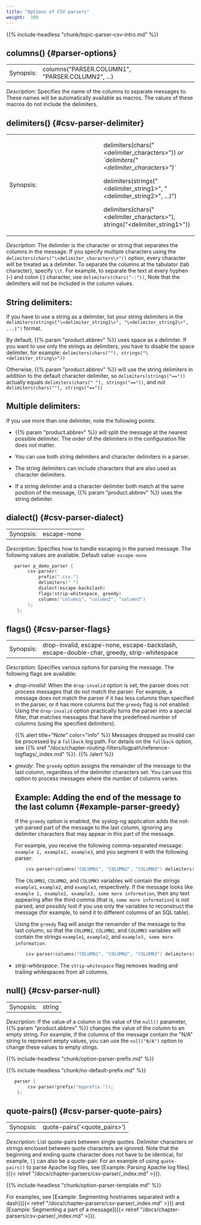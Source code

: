 ```yaml
---
title: "Options of CSV parsers"
weight:  100
---
```

<!-- DISCLAIMER: This file is based on the syslog-ng Open Source Edition documentation https://github.com/balabit/syslog-ng-ose-guides/commit/2f4a52ee61d1ea9ad27cb4f3168b95408fddfdf2 and is used under the terms of The syslog-ng Open Source Edition Documentation License. The file has been modified by Axoflow. -->

{{% include-headless "chunk/topic-parser-csv-intro.md" %}}


## columns() {#parser-options}

|           |                                                  |
| --------- | ------------------------------------------------ |
| Synopsis: | columns("PARSER.COLUMN1", "PARSER.COLUMN2", ...) |

*Description:* Specifies the name of the columns to separate messages to. These names will be automatically available as macros. The values of these macros do not include the delimiters.



## delimiters() {#csv-parser-delimiter}

<table>
<colgroup>
<col style="width: 50%" />
<col style="width: 50%" />
</colgroup>
<tbody>
<tr class="odd">
<td>Synopsis:</td>
<td><p>delimiters(chars("&lt;delimiter_characters&gt;")) <em>or `delimiters("&lt;delimiter_characters&gt;")`</em></p>
<p>delimiters(strings("&lt;delimiter_string1&gt;", "&lt;delimiter_string2&gt;", ...)")</p>
<p>delimiters(chars("&lt;delimiter_characters&gt;"), strings("&lt;delimiter_string1&gt;"))</p></td>
</tr>
</tbody>
</table>

*Description:* The delimiter is the character or string that separates the columns in the message. If you specify multiple characters using the `delimiters(chars("\<delimiter_characters\>"))` option, every character will be treated as a delimiter. To separate the columns at the tabulator (tab character), specify `\\t`. For example, to separate the text at every hyphen (-) and colon (:) character, use `delimiters(chars("-:"))`, Note that the delimiters will not be included in the column values.


## String delimiters:

If you have to use a string as a delimiter, list your string delimiters in the `delimiters(strings("\<delimiter_string1\>", "\<delimiter_string2\>", ...)")` format.

By default, {{% param "product.abbrev" %}} uses space as a delimiter. If you want to use only the strings as delimiters, you have to disable the space delimiter, for example: `delimiters(chars(""), strings("\<delimiter_string\>"))`

Otherwise, {{% param "product.abbrev" %}} will use the string delimiters in addition to the default character delimiter, so `delimiters(strings("=="))` actually equals `delimiters(chars(" "), strings("=="))`, and not `delimiters(chars(""), strings("=="))`



## Multiple delimiters:

If you use more than one delimiter, note the following points:

  - {{% param "product.abbrev" %}} will split the message at the nearest possible delimiter. The order of the delimiters in the configuration file does not matter.

  - You can use both string delimiters and character delimiters in a parser.

  - The string delimiters can include characters that are also used as character delimiters.

  - If a string delimiter and a character delimiter both match at the same position of the message, {{% param "product.abbrev" %}} uses the string delimiter.




## dialect() {#csv-parser-dialect}

|           |                                                 |
| --------- | ----------------------------------------------- |
| Synopsis: | escape-none|escape-backslash|escape-double-char |

*Description:* Specifies how to handle escaping in the parsed message. The following values are available. Default value: `escape-none`

```c
   parser p_demo_parser {
        csv-parser(
            prefix(".csv.")
            delimiters(" ")
            dialect(escape-backslash)
            flags(strip-whitespace, greedy)
            columns("column1", "column2", "column3")
        );
    };
```



## flags() {#csv-parser-flags}

|           |                                                                                           |
| --------- | ----------------------------------------------------------------------------------------- |
| Synopsis: | drop-invalid, escape-none, escape-backslash, escape-double-char, greedy, strip-whitespace |

*Description:* Specifies various options for parsing the message. The following flags are available:

  - *drop-invalid*: When the `drop-invalid` option is set, the parser does not process messages that do not match the parser. For example, a message does not match the parser if it has less columns than specified in the parser, or it has more columns but the `greedy` flag is not enabled. Using the `drop-invalid` option practically turns the parser into a special filter, that matches messages that have the predefined number of columns (using the specified delimiters).
    
    {{% alert title="Note" color="info" %}}
Messages dropped as invalid can be processed by a `fallback` log path. For details on the `fallback` option, see {{% xref "/docs/chapter-routing-filters/logpath/reference-logflags/_index.md" %}}.
    {{% /alert %}}

  - *greedy*: The `greedy` option assigns the remainder of the message to the last column, regardless of the delimiter characters set. You can use this option to process messages where the number of columns varies.
    
    
    ## Example: Adding the end of the message to the last column {#example-parser-greedy}
    
    If the `greedy` option is enabled, the syslog-ng application adds the not-yet-parsed part of the message to the last column, ignoring any delimiter characters that may appear in this part of the message.
    
    For example, you receive the following comma-separated message: `example 1, example2, example3`, and you segment it with the following parser:
    
    ```c
        csv-parser(columns("COLUMN1", "COLUMN2", "COLUMN3") delimiters(","));
    ```
    
    The `COLUMN1`, `COLUMN2`, and `COLUMN3` variables will contain the strings `example1`, `example2`, and `example3`, respectively. If the message looks like `example 1, example2, example3, some more information`, then any text appearing after the third comma (that is, `some more information`) is not parsed, and possibly lost if you use only the variables to reconstruct the message (for example, to send it to different columns of an SQL table).
    
    Using the `greedy` flag will assign the remainder of the message to the last column, so that the `COLUMN1`, `COLUMN2`, and `COLUMN3` variables will contain the strings `example1`, `example2`, and `example3, some more information`.
    
    ```c
        csv-parser(columns("COLUMN1", "COLUMN2", "COLUMN3") delimiters(",") flags(greedy));
    ```
    

  - *strip-whitespace*: The `strip-whitespace` flag removes leading and trailing whitespaces from all columns.



## null() {#csv-parser-null}

|           |        |
| --------- | ------ |
| Synopsis: | string |

*Description:* If the value of a column is the value of the `null()` parameter, {{% param "product.abbrev" %}} changes the value of the column to an empty string. For example, if the columns of the message contain the "N/A" string to represent empty values, you can use the `null("N/A")` option to change these values to empty stings.


{{% include-headless "chunk/option-parser-prefix.md" %}}

{{% include-headless "chunk/no-default-prefix.md" %}}

```c
   parser {
        csv-parser(prefix("myprefix."));
    };
```


## quote-pairs() {#csv-parser-quote-pairs}

|           |                                 |
| --------- | ------------------------------- |
| Synopsis: | quote-pairs('\<quote_pairs\>') |

*Description:* List quote-pairs between single quotes. Delimiter characters or strings enclosed between quote characters are ignored. Note that the beginning and ending quote character does not have to be identical, for example, `[}` can also be a quote-pair. For an example of using `quote-pairs()` to parse Apache log files, see [Example: Parsing Apache log files]({{< relref "/docs/chapter-parsers/csv-parser/_index.md" >}}).



{{% include-headless "chunk/option-parser-template.md" %}}

For examples, see [Example: Segmenting hostnames separated with a dash]({{< relref "/docs/chapter-parsers/csv-parser/_index.md" >}}) and [Example: Segmenting a part of a message]({{< relref "/docs/chapter-parsers/csv-parser/_index.md" >}}).

